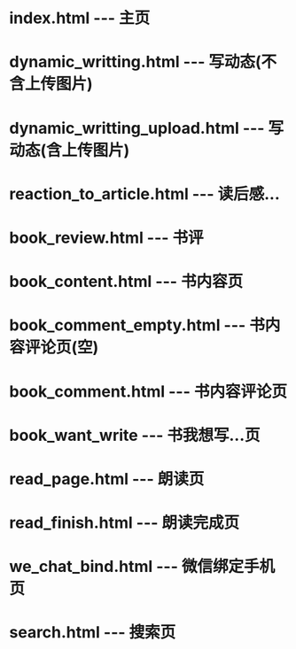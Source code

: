 # index.html --- 主页
# dynamic_writting.html --- 写动态(不含上传图片)
# dynamic_writting_upload.html --- 写动态(含上传图片)
# reaction_to_article.html --- 读后感...
# book_review.html --- 书评
# book_content.html --- 书内容页
# book_comment_empty.html --- 书内容评论页(空)
# book_comment.html --- 书内容评论页
# book_want_write --- 书我想写...页
# read_page.html --- 朗读页
# read_finish.html --- 朗读完成页
# we_chat_bind.html --- 微信绑定手机页
# search.html --- 搜索页
